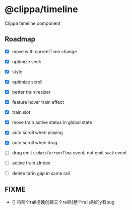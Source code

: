 # @clippa/timeline

Clippa timeline component

## Roadmap

- [x] move with currentTime change

- [x] optimize seek

- [x] style

- [x] optimize scroll

- [x] better train resizer

- [x] feature hover train effect

- [x] train slot

- [x] move train active status in global state

- [x] auto scroll when playing

- [x] auto scroll when drag

- [ ] drag emit `updateCurrentTime` event, not emit `seek` event

- [ ] active train zIndex

- [ ] delete tarin gap in same rail

## FIXME

- [] 将两个rail拖拽创建三个rail时整个rails时的y有bug

